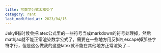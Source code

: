 ```yaml
---
title: 写数学公式太难受了
category: rant
last_modified_at: 2023/04/15
---
```


Jekyll有时候会把latex公式里的一些符号当成markdown的符号处理掉，然后mathjax就不能正常渲染数学公式了，需要在一些地方用反斜杠escape掉那些字符才行，但是这么做我的这些latex就不能在其他地方正常渲染了...
